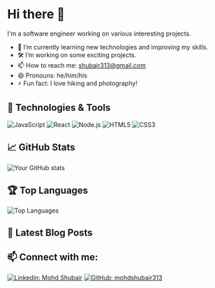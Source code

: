 # Hi there 👋

I'm a software engineer working on various interesting projects.

- 🌱 I’m currently learning new technologies and improving my skills.
- 🛠️ I’m working on some exciting projects.
- 📫 How to reach me: shubair313@gmail.com
- 😄 Pronouns: he/him/his
- ⚡ Fun fact: I love hiking and photography!

## 🔧 Technologies & Tools

![JavaScript](https://img.shields.io/badge/-JavaScript-black?style=flat-square&logo=javascript)
![React](https://img.shields.io/badge/-React-black?style=flat-square&logo=react)
![Node.js](https://img.shields.io/badge/-Node.js-black?style=flat-square&logo=node.js)
![HTML5](https://img.shields.io/badge/-HTML5-black?style=flat-square&logo=html5)
![CSS3](https://img.shields.io/badge/-CSS3-black?style=flat-square&logo=css3)

## 📈 GitHub Stats

![Your GitHub stats](https://github-readme-stats.vercel.app/api?username=yourusername&show_icons=true&theme=radical)

## 🏆 Top Languages

![Top Languages](https://github-readme-stats.vercel.app/api/top-langs/?username=yourusername&layout=compact&theme=radical)

## 📝 Latest Blog Posts

<!-- BLOG-POST-LIST:START -->
<!-- BLOG-POST-LIST:END -->

## 📫 Connect with me:

[![Linkedin: Mohd Shubair](https://img.shields.io/badge/-YourName-blue?style=flat-square&logo=Linkedin&logoColor=white&link=https://www.linkedin.com/in/mohd-shubair-b1a454250/)](https://www.linkedin.com/in/mohd-shubair-b1a454250/)
[![GitHub: mohdshubair313](https://img.shields.io/github/followers/yourusername?label=follow&style=social)](https://github.com/mohdshubair313)

